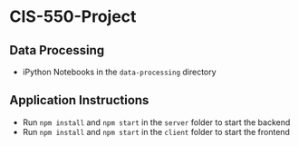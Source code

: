 # CIS-550-Project

## Data Processing
- iPython Notebooks in the `data-processing` directory

## Application Instructions
- Run `npm install` and `npm start` in the `server` folder to start the backend
- Run `npm install` and `npm start` in the `client` folder to start the frontend